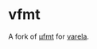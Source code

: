 # vfmt

A fork of [μfmt](https://github.com/japaric/ufmt) for [varela](https://github.com/Txuritan/varela).
